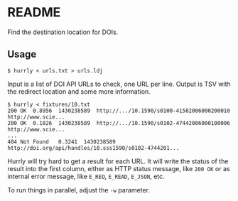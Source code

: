 README
======

Find the destination location for DOIs.

Usage
-----

    $ hurrly < urls.txt > urls.ldj

Input is a list of DOI API URLs to check, one URL per line. Output is TSV with
the redirect location and some more information.

    $ hurrly < fixtures/10.txt
    200 OK  0.8956  1430238589  http://.../10.1590/s0100-41582006000200010  http://www.scie...
    200 OK  0.1826  1430238589  http://.../10.1590/s0102-47442006000100006  http://www.scie...
    ...
    404 Not Found   0.3241  1430238589  http://doi.org/api/handles/10.sss1590/s0102-4744201...

Hurrly will try hard to get a result for each URL. It will write the status of the result
into the first column, either as HTTP status message, like `200 OK` or as internal error message,
like `E_REQ`, `E_READ`, `E_JSON`, etc.

To run things in parallel, adjust the `-w` parameter.
